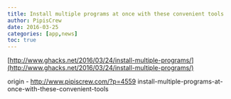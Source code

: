 ```yaml
---
title: Install multiple programs at once with these convenient tools
author: PipisCrew
date: 2016-03-25
categories: [app,news]
toc: true
---
```


[http://www.ghacks.net/2016/03/24/install-multiple-programs/](http://www.ghacks.net/2016/03/24/install-multiple-programs/)

origin - http://www.pipiscrew.com/?p=4559 install-multiple-programs-at-once-with-these-convenient-tools
